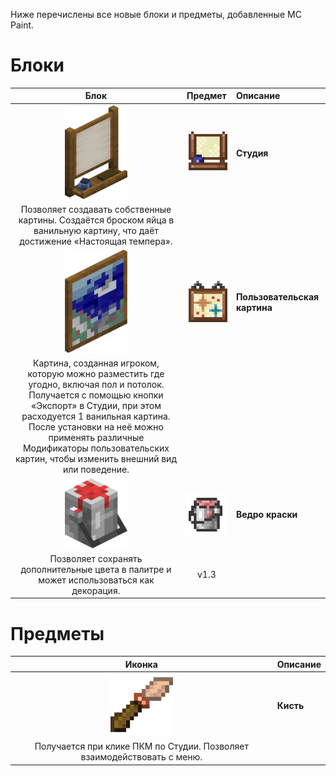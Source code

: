 Ниже перечислены все новые блоки и предметы, добавленные MC Paint.

# Блоки
| Блок | Предмет | Описание |
|:----:|:----:|:----|
| <img src="https://github.com/Eroxen/MC-Paint-datapack/blob/wiki_assets/mcpaint/blocks/studio.png?raw=true" alt="Студия" width="100"/> | <img src="https://github.com/Eroxen/MC-Paint-datapack/blob/wiki_assets/mcpaint/items/studio.png?raw=true" alt="Студия" width="100"/> | **Студия**  
Позволяет создавать собственные картины. Создаётся броском яйца в ванильную картину, что даёт достижение «Настоящая темпера». |
| <img src="https://github.com/Eroxen/MC-Paint-datapack/blob/wiki_assets/mcpaint/blocks/custom_painting_filled.png?raw=true" alt="Пользовательская картина" width="100"/> | <img src="https://github.com/Eroxen/MC-Paint-datapack/blob/wiki_assets/mcpaint/items/custom_painting.png?raw=true" alt="Пользовательская картина" width="100"/> | **Пользовательская картина**  
Картина, созданная игроком, которую можно разместить где угодно, включая пол и потолок. Получается с помощью кнопки «Экспорт» в Студии, при этом расходуется 1 ванильная картина. После установки на неё можно применять различные Модификаторы пользовательских картин, чтобы изменить внешний вид или поведение. |
| <img src="https://github.com/Eroxen/MC-Paint-datapack/blob/wiki_assets/mcpaint/blocks/paint_bucket.png?raw=true" alt="Ведро краски" width="100"/> | <img src="https://github.com/Eroxen/MC-Paint-datapack/blob/wiki_assets/mcpaint/items/paint_bucket.png?raw=true" alt="Ведро краски" width="100"/> | **Ведро краски**  
Позволяет сохранять дополнительные цвета в палитре и может использоваться как декорация. | v1.3 |

# Предметы
| Иконка | Описание | 
|:----:|:----|
| <img src="https://github.com/Eroxen/MC-Paint-datapack/blob/wiki_assets/mcpaint/items/brush.png?raw=true" alt="Кисть" width="100"/> | **Кисть**  
Получается при клике ПКМ по Студии. Позволяет взаимодействовать с меню. | 
